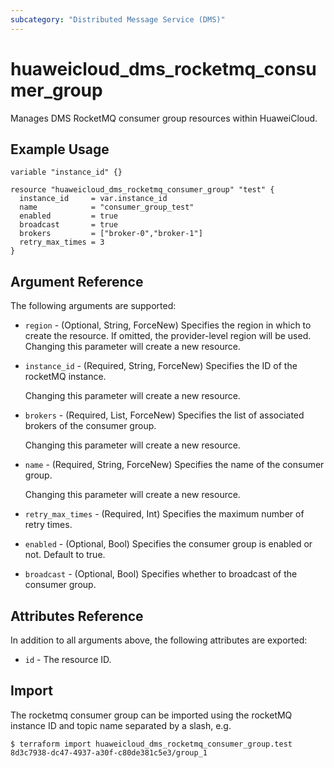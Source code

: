 ```yaml
---
subcategory: "Distributed Message Service (DMS)"
---
```


# huaweicloud_dms_rocketmq_consumer_group

Manages DMS RocketMQ consumer group resources within HuaweiCloud.

## Example Usage

```HCL
variable "instance_id" {}

resource "huaweicloud_dms_rocketmq_consumer_group" "test" {
  instance_id     = var.instance_id
  name            = "consumer_group_test"
  enabled         = true
  broadcast       = true
  brokers         = ["broker-0","broker-1"]
  retry_max_times = 3
}
```

## Argument Reference

The following arguments are supported:

* `region` - (Optional, String, ForceNew) Specifies the region in which to create the resource.
  If omitted, the provider-level region will be used. Changing this parameter will create a new resource.

* `instance_id` - (Required, String, ForceNew) Specifies the ID of the rocketMQ instance.

  Changing this parameter will create a new resource.

* `brokers` - (Required, List, ForceNew) Specifies the list of associated brokers of the consumer group.

  Changing this parameter will create a new resource.

* `name` - (Required, String, ForceNew) Specifies the name of the consumer group.

  Changing this parameter will create a new resource.

* `retry_max_times` - (Required, Int) Specifies the maximum number of retry times.

* `enabled` - (Optional, Bool) Specifies the consumer group is enabled or not. Default to true.

* `broadcast` - (Optional, Bool) Specifies whether to broadcast of the consumer group.

## Attributes Reference

In addition to all arguments above, the following attributes are exported:

* `id` - The resource ID.

## Import

The rocketmq consumer group can be imported using the rocketMQ instance ID and topic name separated by a slash, e.g.

```
$ terraform import huaweicloud_dms_rocketmq_consumer_group.test 8d3c7938-dc47-4937-a30f-c80de381c5e3/group_1
```

